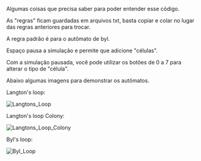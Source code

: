 Algumas coisas que precisa saber para poder entender esse código.

As "regras" ficam guardadas em arquivos txt, basta copiar e colar no lugar das regras anteriores para trocar.

A regra padrão é para o autômato de byl.

Espaço pausa a simulação e permite que adicione "células".

Com a simulação pausada, você pode utilizar os botões de 0 a 7 para alterar o tipo de "célula".

Abaixo algumas imagens para demonstrar os autômatos.

Langton's loop:

![Langtons_Loop](https://github.com/RyanVGon/Projetos-secundarios/assets/160274266/0024474c-558c-490e-ae91-05ba371ceacb)

Langton's loop Colony:

![Langtons_Loop_Colony](https://github.com/RyanVGon/Projetos-secundarios/assets/160274266/0ea6f0f9-36e2-4fde-b090-48bdf8d8210e)

Byl's loop:

![Byl_Loop](https://github.com/RyanVGon/Projetos-secundarios/assets/160274266/e1fc54a9-08d4-4964-8fec-ec7e507e6110)


